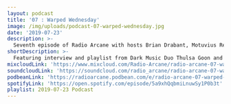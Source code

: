 ```yaml
---
layout: podcast
title: '07 : Warped Wednesday'
image: /img/uploads/podcast-07-warped-wednesday.jpg
date: '2019-07-23'
description: >-
  Seventh episode of Radio Arcane with hosts Brian Drabant, Motuvius Rex and Gothic Bastard : Featuring interview and playlist from Dark Music Duo Thulsa Goon and Talamasca and host Steve Vessell of Warped Wednesday in Louisville, Kentucky. Crackin' some beers and sodas and having a nice chat about music they like, how they started out and what's coming up in Louisville like Louisville is Dead festival, Louisville Krampus Celebration, Louisville Gore Club and more! : With quite a bit of awkward banter between the hosts to keep them from weeping and moaning their mortal gloom. Recorded and produced at the non-profit Art Sanctuary in Louisville, KY, Radio Arcane is a collective of Dark Music Specialists that host events, live music and dark arts entertainment.
shortDescription: >-
  Featuring interview and playlist from Dark Music Duo Thulsa Goon and Talamasca and host Steve Vessell of Warped Wednesday
mixcloudLink: 'https://www.mixcloud.com/Radio-Arcane/radio-arcane-07-warped-wednesday'
soundcloudLink: 'https://soundcloud.com/radio_arcane/radio-arcane-07-warped-wednesday'
podbeanLink: 'https://radioarcane.podbean.com/e/radio-arcane-07-warped-wednesday'
spotifyLink: 'https://open.spotify.com/episode/5a9xhQqbmiLnuwSy1P0b3t'
playlist: 2019-07-23 Podcast
---
```

